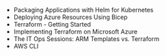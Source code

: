 * Packaging Applications with Helm for Kubernetes
* Deploying Azure Resources Using Bicep
* Terraform - Getting Started
* Implementing Terraform on Microsoft Azure
* The IT Ops Sessions: ARM Templates vs. Terraform
* AWS CLI